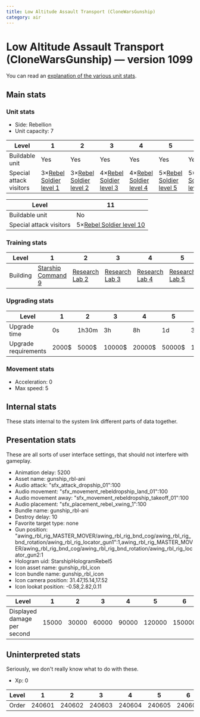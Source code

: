 ```yaml
---
title: Low Altitude Assault Transport (CloneWarsGunship)
category: air
---
```


# Low Altitude Assault Transport (CloneWarsGunship) — version 1099

You can read an [explanation  of the various unit stats](unitexplained.md).

## Main stats

### Unit stats

  * Side: Rebellion
  * Unit capacity: 7

|Level                  |1                                              |2                                              |3                                              |4                                              |5                                              |6                                              |7                                              |8                                              |9                                              |10                                              |
|-----------------------|-----------------------------------------------|-----------------------------------------------|-----------------------------------------------|-----------------------------------------------|-----------------------------------------------|-----------------------------------------------|-----------------------------------------------|-----------------------------------------------|-----------------------------------------------|------------------------------------------------|
|Buildable unit         |Yes                                            |Yes                                            |Yes                                            |Yes                                            |Yes                                            |Yes                                            |Yes                                            |Yes                                            |Yes                                            |Yes                                             |
|Special attack visitors|3×[Rebel Soldier level 1](SoldierDropship.html)|3×[Rebel Soldier level 2](SoldierDropship.html)|4×[Rebel Soldier level 3](SoldierDropship.html)|4×[Rebel Soldier level 4](SoldierDropship.html)|5×[Rebel Soldier level 5](SoldierDropship.html)|5×[Rebel Soldier level 6](SoldierDropship.html)|5×[Rebel Soldier level 7](SoldierDropship.html)|5×[Rebel Soldier level 8](SoldierDropship.html)|5×[Rebel Soldier level 9](SoldierDropship.html)|5×[Rebel Soldier level 10](SoldierDropship.html)|


|Level                  |11                                              |
|-----------------------|------------------------------------------------|
|Buildable unit         |No                                              |
|Special attack visitors|5×[Rebel Soldier level 10](SoldierDropship.html)|


### Training stats

|Level   |1                                           |2                                     |3                                     |4                                     |5                                     |6                                     |7                                     |8                                     |9                                     |10-11                                  |
|--------|--------------------------------------------|--------------------------------------|--------------------------------------|--------------------------------------|--------------------------------------|--------------------------------------|--------------------------------------|--------------------------------------|--------------------------------------|---------------------------------------|
|Building|[Starship Command 9](rebelFleetCommand.html)|[Research Lab 2](rebelOffenseLab.html)|[Research Lab 3](rebelOffenseLab.html)|[Research Lab 4](rebelOffenseLab.html)|[Research Lab 5](rebelOffenseLab.html)|[Research Lab 6](rebelOffenseLab.html)|[Research Lab 7](rebelOffenseLab.html)|[Research Lab 8](rebelOffenseLab.html)|[Research Lab 9](rebelOffenseLab.html)|[Research Lab 10](rebelOffenseLab.html)|


### Upgrading stats

|Level               |1    |2    |3     |4     |5     |6      |7      |8      |9       |10-11   |
|--------------------|-----|-----|------|------|------|-------|-------|-------|--------|--------|
|Upgrade time        |0s   |1h30m|3h    |8h    |1d    |3d     |5d     |1w     |1w3d    |2w      |
|Upgrade requirements|2000$|5000$|10000$|20000$|50000$|135000$|225000$|450000$|1500000$|2500000$|


### Movement stats

  * Acceleration: 0
  * Max speed: 5

## Internal stats

These stats internal to the system link different parts of data together.


## Presentation stats

These are all sorts of user interface settings, that should not interfere with gameplay.

  * Animation delay: 5200
  * Asset name: gunship_rbl-ani
  * Audio attack: "sfx_attack_dropship_01":100
  * Audio movement: "sfx_movement_rebeldropship_land_01":100
  * Audio movement away: "sfx_movement_rebeldropship_takeoff_01":100
  * Audio placement: "sfx_placement_rebel_xwing_1":100
  * Bundle name: gunship_rbl-ani
  * Destroy delay: 10
  * Favorite target type: none
  * Gun position: "awing_rbl_rig_MASTER_MOVER/awing_rbl_rig_bnd_cog/awing_rbl_rig_bnd_rotation/awing_rbl_rig_locator_gun1":1,awing_rbl_rig_MASTER_MOVER/awing_rbl_rig_bnd_cog/awing_rbl_rig_bnd_rotation/awing_rbl_rig_locator_gun2:1
  * Hologram uid: StarshipHologramRebel5
  * Icon asset name: gunship_rbl_icon
  * Icon bundle name: gunship_rbl_icon
  * Icon camera position: 31.47,15.14,17.52
  * Icon lookat position: -0.58,2.82,0.11

|Level                      |1    |2    |3    |4    |5     |6     |7     |8     |9     |10-11 |
|---------------------------|-----|-----|-----|-----|------|------|------|------|------|------|
|Displayed damage per second|15000|30000|60000|90000|120000|150000|180000|210000|240000|270000|


## Uninterpreted stats

Seriously, we don't really know what to do with these.

  * Xp: 0

|Level|1     |2     |3     |4     |5     |6     |7     |8     |9     |10-11 |
|-----|------|------|------|------|------|------|------|------|------|------|
|Order|240601|240602|240603|240604|240605|240606|240607|240608|240609|240610|


